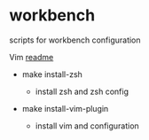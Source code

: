 # workbench
scripts for workbench configuration

Vim [readme](my.vim)


* make install-zsh
    - install zsh and zsh config

* make install-vim-plugin
    - install vim and configuration

